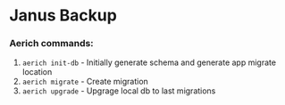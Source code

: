 # Janus Backup


### Aerich commands:

1) `aerich init-db` - Initially generate schema and generate app migrate location
2) `aerich migrate` - Create migration
3) `aerich upgrade` - Upgrage local db to last migrations
